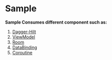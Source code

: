 # Sample
<b> Sample Consumes different component such as: </b>

1. <a href = "https://developer.android.com/training/dependency-injection/hilt-android">Dagger-Hilt</a>
2. <a href = "https://developer.android.com/topic/libraries/architecture/viewmodel">ViewModel</a>
3. <a href = "https://developer.android.com/topic/libraries/architecture/room">Room</a>
4. <a href = "https://developer.android.com/topic/libraries/data-binding">DataBinding</a>
5. <a href = "https://developer.android.com/topic/libraries/architecture/coroutines">Coroutine</a>
